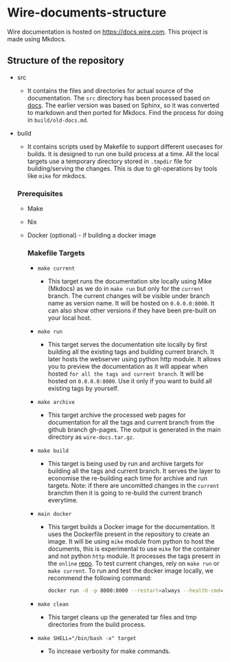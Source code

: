 # Wire-documents-structure

Wire documentation is hosted on <https://docs.wire.com>. This project is made using Mkdocs.

## Structure of the repository
- src 
    - It contains the files and directories for actual source of the documentation. The `src` directory has been processed based on [docs](https://github.com/wireapp/wire-server/tree/develop/docs). The earlier version was based on Sphinx, so it was converted to markdown and then ported for Mkdocs. Find the process for doing in `build/old-docs.md`.

- build 
    - It contains scripts used by Makefile to support different usecases for builds. It is designed to run one build process at a time. All the local targets use a temporary directory stored in `.tmpdir` file for building/serving the changes. This is due to git-operations by tools like `mike` for mkdocs.
    ### Prerequisites
    
    - Make
    - Nix
    - Docker (optional) - if building  a docker image

        ### Makefile Targets

        - `make current`
            - This target runs the documentation site locally using Mike (Mkdocs) as we do in `make run` but only for the `current` branch. The current changes will be visible under branch name as version name. It will be hosted on `0.0.0.0:8000`. It can also show other versions if they have been pre-built on your local host.

        - `make run`
            - This target serves the documentation site locally by first building all the existing tags and building current branch. It later hosts the webserver using python http module. It allows you to preview the documentation as it will appear when hosted `for all the tags and current branch`. It will be hosted on `0.0.0.0:8000`. Use it only if you want to build all existing tags by yourself.

        - `make archive`
            - This target archive the processed web pages for documentation for all the tags and current branch from the github branch gh-pages. The output is generated in the main directory as `wire-docs.tar.gz`.

        - `make build`
            - This target is being used by run and archive targets for building all the tags and current branch. It serves the layer to economise the re-building each time for archive and run targets. Note: if there are uncomitted changes in the `current` branchm then it is going to re-build the current branch everytime.

        - `main docker`
            - This target builds a Docker image for the documentation. It uses the Dockerfile present in the repository to create an image. It will be using `mike` module from python to host the documents, this is experimental to use `mike` for the container and not python `http` module. It processes the tags present in the `online` [repo](https://github.com/wireapp/wire-docs.git). To test current changes, rely on `make run` or `make current`. To run and test the docker image locally, we recommend the following command:
                ```bash
                docker run -d -p 8000:8000 --restart=always --health-cmd="curl --fail http://localhost:8000 || exit 1" --health-interval=30s --health-retries=3 --health-timeout=5s wire-docs
                ```
        - `make clean`
            - This target cleans up the generated tar files and tmp directories from the build process.

        - `make SHELL="/bin/bash -x" target`
            - To increase verbosity for make commands.
